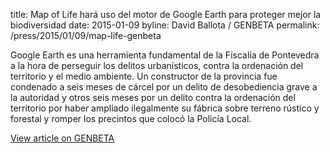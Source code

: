 title: Map of Life hará uso del motor de Google Earth para proteger mejor la biodiversidad
date: 2015-01-09
byline: David Ballota / GENBETA
permalink: /press/2015/01/09/map-life-genbeta


Google Earth es una herramienta fundamental de la Fiscalía de Pontevedra a la hora de perseguir los delitos urbanísticos, contra la ordenación del territorio y el medio ambiente. Un constructor de la provincia fue condenado a seis meses de cárcel por un delito de desobediencia grave a la autoridad y otros seis meses por un delito contra la ordenación del territorio por haber ampliado ilegalmente su fábrica sobre terreno rústico y forestal y romper los precintos que colocó la Policía Local.

[View article on GENBETA](http://www.genbeta.com/activismo-online/cuando-el-mejor-aliado-de-la-fiscalia-se-llama-google-earth)

